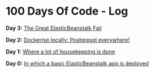 # 100 Days Of Code - Log

**Day 3:** [The Great ElasticBeanstalk Fail](https://github.com/kryptykphysh/100-days-of-code/blob/master/log_entries/3.md)

**Day 2:** [Dockerise locally; Postgresql everywhere!](https://github.com/kryptykphysh/100-days-of-code/blob/master/log_entries/2.md)

**Day 1:** [Where a lot of housekeeping is done](https://github.com/kryptykphysh/100-days-of-code/blob/master/log_entries/1.md)

**Day 0:** [In which a basic ElasticBeanstalk app is deployed](https://github.com/kryptykphysh/100-days-of-code/blob/master/log_entries/0.md)
